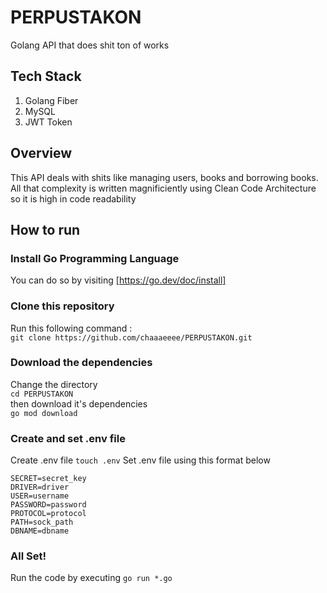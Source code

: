 # PERPUSTAKON 
Golang API that does shit ton of works
## Tech Stack
1. Golang Fiber
2. MySQL
3. JWT Token
## Overview
This API deals with shits like managing users, books and borrowing books. All that complexity is written magnificiently using Clean Code Architecture so it is high in code readability
## How to run
### Install Go Programming Language
You can do so by visiting [https://go.dev/doc/install]
### Clone this repository
Run this following command :  
`git clone https://github.com/chaaaeeee/PERPUSTAKON.git`
### Download the dependencies
Change the directory  
`cd PERPUSTAKON`  
then download it's dependencies   
`go mod download`
### Create and set .env file
Create .env file
`touch .env`
Set .env file using this format below
```
SECRET=secret_key
DRIVER=driver
USER=username
PASSWORD=password
PROTOCOL=protocol
PATH=sock_path
DBNAME=dbname
```
### All Set!
Run the code by executing 
`go run *.go`

